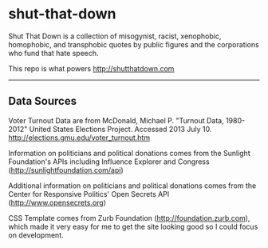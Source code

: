 shut-that-down
==============

Shut That Down is a collection of misogynist, racist, xenophobic, homophobic, and transphobic quotes by public figures and the corporations who fund that hate speech.

This repo is what powers http://shutthatdown.com

--------------
 Data Sources
--------------

Voter Turnout Data are from McDonald, Michael P. "Turnout Data, 1980-2012" United States Elections Project. Accessed 2013 July 10. http://elections.gmu.edu/voter_turnout.htm

Information on politicians and political donations comes from the Sunlight Foundation's APIs including Influence Explorer and Congress (http://sunlightfoundation.com/api)

Additional information on politicians and political donations comes from the Center for Responsive Politics' Open Secrets API (http://www.opensecrets.org)

CSS Template comes from Zurb Foundation (http://foundation.zurb.com), which made it very easy for me to get the site looking good so I could focus on development.
